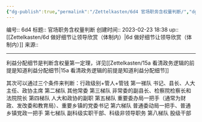 ```yaml
---
{"dg-publish":true,"permalink":"/Zettelkasten/6d4 官场职务含权量判断/","dgPassFrontmatter":true}
---
```


编号:: 6d4
标题:: 官场职务含权量判断
创建时间:: 2023-02-23 18:38
up:: [[Zettelkasten/6d 做好细节让领导欣赏（体制内）\|6d 做好细节让领导欣赏（体制内）]]
来源:: 

---
利益分配细节是判断含权量第一定理，详见[[Zettelkasten/15a 看清政务逻辑的前提是知道利益分配细节\|15a 看清政务逻辑的前提是知道利益分配细节]]

其次可以通过三个条件来判断：行政级别+管人+管钱
第一祶队 书记、县长、人大主任、政协主席
第二梯队 其他常委
第三梯队 非常委的副县长、检察院检察长和法院院长
第四梯队 人大和政协的副职
第五梯队 重要委办局一把手（通常为财政、发改委和教育局）、重要乡镇的党委书记
第六梯队 普通委动局一把手、普通乡镇党政一把手
第七梯队 副科级实职干部、科级非领导职务
第八梯队 股级干部